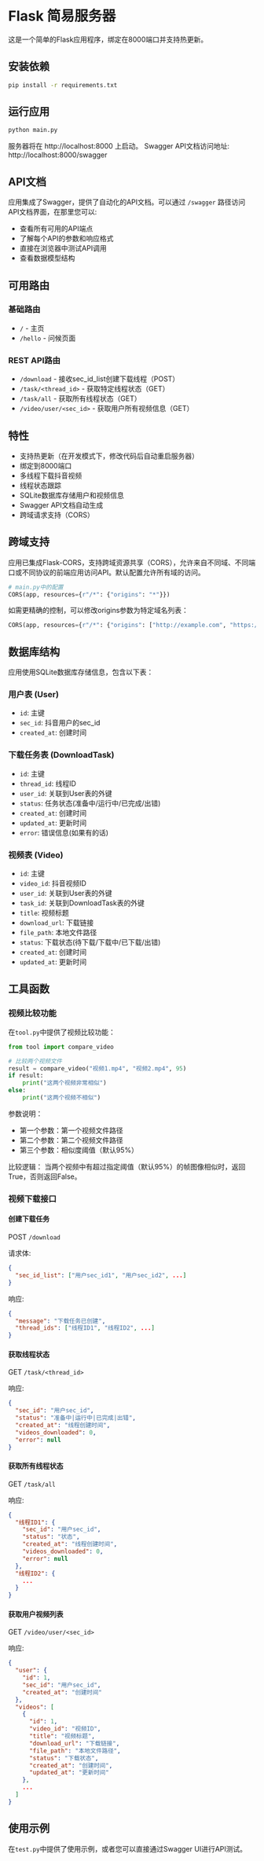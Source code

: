 # Flask 简易服务器

这是一个简单的Flask应用程序，绑定在8000端口并支持热更新。

## 安装依赖

```bash
pip install -r requirements.txt
```

## 运行应用

```bash
python main.py
```

服务器将在 http://localhost:8000 上启动。
Swagger API文档访问地址: http://localhost:8000/swagger

## API文档

应用集成了Swagger，提供了自动化的API文档。可以通过 `/swagger` 路径访问API文档界面，在那里您可以:

- 查看所有可用的API端点
- 了解每个API的参数和响应格式
- 直接在浏览器中测试API调用
- 查看数据模型结构

## 可用路由

### 基础路由
- `/` - 主页
- `/hello` - 问候页面

### REST API路由
- `/download` - 接收sec_id_list创建下载线程（POST）
- `/task/<thread_id>` - 获取特定线程状态（GET）
- `/task/all` - 获取所有线程状态（GET）
- `/video/user/<sec_id>` - 获取用户所有视频信息（GET）

## 特性

- 支持热更新（在开发模式下，修改代码后自动重启服务器）
- 绑定到8000端口
- 多线程下载抖音视频
- 线程状态跟踪
- SQLite数据库存储用户和视频信息
- Swagger API文档自动生成
- 跨域请求支持（CORS）

## 跨域支持

应用已集成Flask-CORS，支持跨域资源共享（CORS），允许来自不同域、不同端口或不同协议的前端应用访问API。默认配置允许所有域的访问。

```python
# main.py中的配置
CORS(app, resources={r"/*": {"origins": "*"}})
```

如需更精确的控制，可以修改origins参数为特定域名列表：

```python
CORS(app, resources={r"/*": {"origins": ["http://example.com", "https://example2.com"]}})
```

## 数据库结构

应用使用SQLite数据库存储信息，包含以下表：

### 用户表 (User)
- `id`: 主键
- `sec_id`: 抖音用户的sec_id
- `created_at`: 创建时间

### 下载任务表 (DownloadTask)
- `id`: 主键
- `thread_id`: 线程ID
- `user_id`: 关联到User表的外键
- `status`: 任务状态(准备中/运行中/已完成/出错)
- `created_at`: 创建时间
- `updated_at`: 更新时间
- `error`: 错误信息(如果有的话)

### 视频表 (Video)
- `id`: 主键
- `video_id`: 抖音视频ID
- `user_id`: 关联到User表的外键
- `task_id`: 关联到DownloadTask表的外键
- `title`: 视频标题
- `download_url`: 下载链接
- `file_path`: 本地文件路径
- `status`: 下载状态(待下载/下载中/已下载/出错)
- `created_at`: 创建时间
- `updated_at`: 更新时间

## 工具函数

### 视频比较功能

在`tool.py`中提供了视频比较功能：

```python
from tool import compare_video

# 比较两个视频文件
result = compare_video("视频1.mp4", "视频2.mp4", 95)
if result:
    print("这两个视频非常相似")
else:
    print("这两个视频不相似")
```

参数说明：
- 第一个参数：第一个视频文件路径
- 第二个参数：第二个视频文件路径
- 第三个参数：相似度阈值（默认95%）

比较逻辑：
当两个视频中有超过指定阈值（默认95%）的帧图像相似时，返回True，否则返回False。

### 视频下载接口

#### 创建下载任务

POST `/download`

请求体:
```json
{
  "sec_id_list": ["用户sec_id1", "用户sec_id2", ...]
}
```

响应:
```json
{
  "message": "下载任务已创建",
  "thread_ids": ["线程ID1", "线程ID2", ...]
}
```

#### 获取线程状态

GET `/task/<thread_id>`

响应:
```json
{
  "sec_id": "用户sec_id",
  "status": "准备中|运行中|已完成|出错",
  "created_at": "线程创建时间",
  "videos_downloaded": 0,
  "error": null
}
```

#### 获取所有线程状态

GET `/task/all`

响应:
```json
{
  "线程ID1": {
    "sec_id": "用户sec_id",
    "status": "状态",
    "created_at": "线程创建时间",
    "videos_downloaded": 0,
    "error": null
  },
  "线程ID2": {
    ...
  }
}
```

#### 获取用户视频列表

GET `/video/user/<sec_id>`

响应:
```json
{
  "user": {
    "id": 1,
    "sec_id": "用户sec_id",
    "created_at": "创建时间"
  },
  "videos": [
    {
      "id": 1,
      "video_id": "视频ID",
      "title": "视频标题",
      "download_url": "下载链接",
      "file_path": "本地文件路径",
      "status": "下载状态",
      "created_at": "创建时间",
      "updated_at": "更新时间"
    },
    ...
  ]
}
```

## 使用示例

在`test.py`中提供了使用示例，或者您可以直接通过Swagger UI进行API测试。
